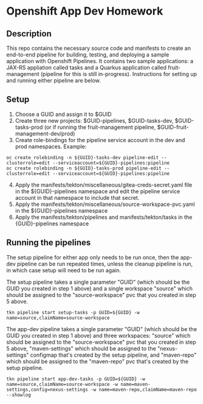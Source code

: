 # Openshift App Dev Homework
## Description
This repo contains the necessary source code and manifests to create an end-to-end pipeline for building, testing, and deploying a sample application with Openshift Pipelines. It contains two sample applications: a JAX-RS appliation called tasks and a Quarkus application called fruit-management (pipeline for this is still in-progress). Instructions for setting up and running either pipeline are below.
 
## Setup
1. Choose a GUID and assign it to $GUID
2. Create three new projects: $GUID-pipelines, $GUID-tasks-dev, $GUID-tasks-prod (or if running the fruit-management pipeline, $GUID-fruit-management-dev/prod)
3. Create role-bindings for the pipeline service account in the dev and prod namespaces. Example:
```
oc create rolebinding -n ${GUID}-tasks-dev pipeline-edit --clusterrole=edit --serviceaccount=${GUID}-pipelines:pipeline
oc create rolebinding -n ${GUID}-tasks-prod pipeline-edit --clusterrole=edit --serviceaccount=${GUID}-pipelines:pipeline
```
4. Apply the manifests/tekton/miscellaneous/gitea-creds-secret.yaml file in the ${GUID}-pipelines namespace and edit the pipeline service account in that namespace to include that secret.
5. Apply the manifests/tekton/miscellaneous/source-workspace-pvc.yaml in the ${GUID}-pipelines namespace
6. Apply the manifests/tekton/pipelines and manifests/tekton/tasks in the {GUID}-pipelines namespace

## Running the pipelines
The setup pipeline for either app only needs to be run once, then the app-dev pipeline can be run repeated times, unless the cleanup pipeline is run, in which case setup will need to be run again.

The setup pipeline takes a single parameter "GUID" (which should be the GUID you created in step 1 above) and a single workspace "source" which should be assigned to the "source-workspace" pvc that you created in step 5 above.
```
tkn pipeline start setup-tasks -p GUID=${GUID} -w name=source,claimName=source-workspace
```

The app-dev pipeline takes a single parameter "GUID" (which should be the GUID you created in step 1 above) and three workspaces: "source" which should be assigned to the "source-workspace" pvc that you created in step 5 above, "maven-settings" which should be assigned to the "nexus-settings" configmap that's created by the setup pipeline, and "maven-repo" which should be assigned to the "maven-repo" pvc that's created by the setup pipeline.
```
tkn pipeline start app-dev-tasks -p GUID=${GUID} -w name=source,claimName=source-workspace -w name=maven-settings,config=nexus-settings -w name=maven-repo,claimName=maven-repo --showlog
```


